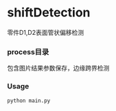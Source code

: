 # shiftDetection
零件D1,D2表面管状偏移检测

### process目录
包含图片结果参数保存，边缘跨界检测

### Usage
```
python main.py

```

